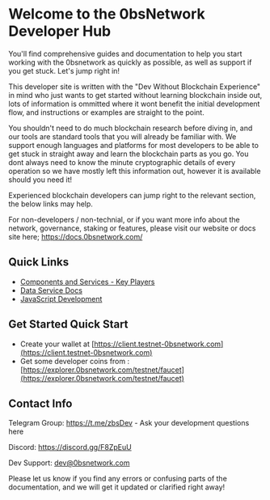 # Welcome to the 0bsNetwork Developer Hub

You'll find comprehensive guides and documentation to help you start working with the 0bsnetwork as quickly as possible, as well as support if you get stuck. Let's jump right in!

This developer site is written with the "Dev Without Blockchain Experience" in mind who just wants to get started without learning blockchain inside out, lots of information is ommitted where it wont benefit the initial development flow, and instructions or examples are straight to the point.

You shouldn't need to do much blockchain research before diving in, and our tools are standard tools that you will already be familiar with. We support enough languages and platforms for most developers to be able to get stuck in straight away and learn the blockchain parts as you go. You dont always need to know the minute cryptographic details of every operation so we have mostly left this information out, however it is available should you need it!

Experienced blockchain developers can jump right to the relevant section, the below links may help.

For non-developers / non-technial, or if you want more info about the network, governance, staking or features, please visit our website or docs site here; https://docs.0bsnetwork.com/

## Quick Links

* [Components and Services - Key Players](componentsandservices.md)
* [Data Service Docs](dataservice.md)
* [JavaScript Development](javascript.md)

## Get Started Quick Start

- Create your wallet at [https://client.testnet-0bsnetwork.com](https://client.testnet-0bsnetwork.com)
- Get some developer coins from : [https://explorer.0bsnetwork.com/testnet/faucet](https://explorer.0bsnetwork.com/testnet/faucet)

## Contact Info

Telegram Group: https://t.me/zbsDev - Ask your development questions here

Discord: https://discord.gg/F8ZpEuU

Dev Support: dev@0bsnetwork.com

Please let us know if you find any errors or confusing parts of the documentation, and we will get it updated or clarified right away!
